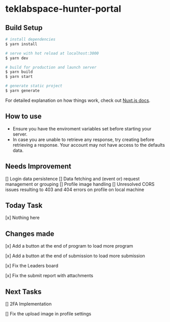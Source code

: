 # teklabspace-hunter-portal

## Build Setup

```bash
# install dependencies
$ yarn install

# serve with hot reload at localhost:3000
$ yarn dev

# build for production and launch server
$ yarn build
$ yarn start

# generate static project
$ yarn generate
```

For detailed explanation on how things work, check out [Nuxt.js docs](https://nuxtjs.org).

## How to use

* Ensure you have the enviroment variables set before starting your server.
* In case you are unable to retrieve any response, try creating before retrieving a response. Your account may not have access to the defaults data.

## Needs Improvement

[] Login data persistence
[] Data fetching and (event or) request management or grouping
[] Profile image handling
[] Unresolved CORS issues resulting to 403 and 404 errors on profile on local machine

## Today Task

[x] Nothing here

## Changes made

[x] Add a button at the end of program to load more program

[x] Add a button at the end of submission to load more submission

[x] Fix the Leaders board

[x] Fix the submit report with attachments

## Next Tasks

[] 2FA Implementation

[] Fix the upload image in profile settings
